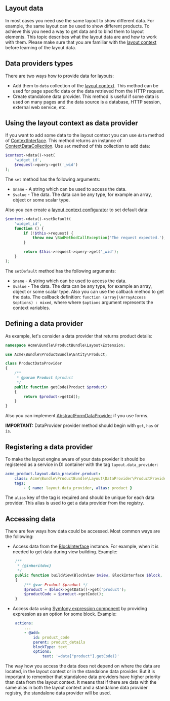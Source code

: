 Layout data
-----------

In most cases you need use the same layout to show different data. For example, the same layout can be used to show different products. To achieve this you need a way to get data and to bind them to layout elements.
This topic describes what the layout data are and how to work with them. Please make sure that you are familiar with the [layout context](layout_context.md) before learning of the layout data.

Data providers types
--------------------

There are two ways how to provide data for layouts:

- Add them to `data` collection of the [layout context](../../../../Component/Layout/ContextInterface.php). This method can be used for page specific data or the data retrieved from the HTTP request.
- Create standalone data provider. This method is useful if some data is used on many pages and the data source is a database, HTTP session, external web service, etc.

Using the layout context as data provider
-----------------------------------------

If you want to add some data to the layout context you can use `data` method of [ContextInterface](../../../../Component/Layout/ContextInterface.php). This method returns an instance of [ContextDataCollection](../../../../Component/Layout/ContextDataCollection.php). Use `set` method of this collection to add data:

```php
$context->data()->set(
	'widget_id',
	$request->query->get('_wid')
);
```

The `set` method has the following arguments:

- `$name` - A string which can be used to access the data.
- `$value` - The data. The data can be any type, for example an array, object or some scalar type.

Also you can create a [layout context configurator](layout_context.md#context-configurators) to set default data:

```php
$context->data()->setDefault(
    'widget_id',
    function () {
        if (!$this->request) {
            throw new \BadMethodCallException('The request expected.');
        }

        return $this->request->query->get('_wid');
    }
);
```

The `setDefault` method has the following arguments:

- `$name` - A string which can be used to access the data.
- `$value` - The data. The data can be any type, for example an array, object or some scalar type. Also you can use the callback method to get the data. The callback definition: `function (array|\ArrayAccess $options) : mixed`, where where `$options` argument represents the context variables.


Defining a data provider
------------------------

As example, let's consider a data provider that returns product details:

```php
namespace Acme\Bundle\ProductBundle\Layout\Extension;

use Acme\Bundle\ProductBundle\Entity\Product;

class ProductDataProvider
{
    /**
     * @param Product $product
     */
    public function getCode(Product $product)
    {
        return $product->getId();
    }
}
```

Also you can implement [AbstractFormDataProvider](../../../../Component/Layout/DataProvider/AbstractFormDataProvider.php) if you use forms.

**IMPORTANT:**  DataProvider provider method should begin with `get`, `has` or `is`.

Registering a data provider
---------------------------

To make the layout engine aware of your data provider it should be registered as a service in DI container with the tag `layout.data_provider`:

```yaml
acme_product.layout.data_provider.product:
    class: Acme\Bundle\ProductBundle\Layout\DataProvider\ProductProvider
    tags:
        - { name: layout.data_provider, alias: product }
```

The `alias` key of the tag is required and should be unique for each data provider. This alias is used to get a data provider from the registry.

Accessing data
--------------

There are few ways how data could be accessed. Most common ways are the following:
 
 - Access data from the [BlockInterface](../../../../Component/Layout/BlockInterface.php) instance. For example, when it is needed to get data during view building.
   Example:

   ```php
    /**
     * {@inheritdoc}
     */
    public function buildView(BlockView $view, BlockInterface $block, array $options)
    {
	    /** @var Product $product */
        $product = $block->getData()->get('product');
        $productCode = $product->getCode();
    }
   ```
   
 - Access data using [Symfony expression component](http://symfony.com/doc/current/components/expression_language/introduction.html) by providing 
   expression as an option for some block.
   Example:

   ```yaml
    actions:
        ...
        - @add:
            id: product_code
            parent: product_details
            blockType: text
            options:
                text: '=data["product"].getCode()'
   ```

The way how you access the data does not depend on where the data are located, in the layout context or in the standalone data provider. But it is important to remember that standalone data providers have higher priority than data from the layout context. It means that if there are data with the same alias in both the layout context and a standalone data provider registry, the standalone data provider will be used.
